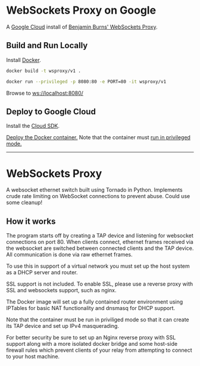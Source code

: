 # WebSockets Proxy on Google

A [Google Cloud](https://cloud.google.com) install of [Benjamin Burns' WebSockets Proxy](https://github.com/benjamincburns/websockproxy).

<!-- @todo: Do an automated deploy to Google:

[![Run on Google Cloud](https://deploy.cloud.run/button.svg)](https://deploy.cloud.run/)-->

## Build and Run Locally

Install [Docker](https://docs.docker.com).

```bash
docker build -t wsproxy/v1 .
```

```bash
docker run --privileged -p 8080:80 -e PORT=80 -it wsproxy/v1
```

Browse to [ws://localhost:8080/](ws://localhost:8080/)

## Deploy to Google Cloud

Install the [Cloud SDK](https://cloud.google.com/sdk/docs/quickstart).

[Deploy the Docker container.](https://cloud.google.com/compute/docs/containers/deploying-containers) Note that the container must [run in privileged mode.](https://cloud.google.com/compute/docs/containers/configuring-options-to-run-containers#running_a_container_in_privileged_mode)

***

# WebSockets Proxy

A websocket ethernet switch built using Tornado in Python. Implements crude rate limiting on WebSocket connections to prevent abuse. Could use some cleanup!

## How it works

The program starts off by creating a TAP device and listening
for websocket connections on port 80. When clients connect, ethernet frames
received via the websocket are switched between connected clients and the TAP
device. All communication is done via raw ethernet frames.

To use this in support of a virtual network you must set up the host system as
a DHCP server and router.

SSL support is not included. To enable SSL, please use a reverse proxy with SSL
and websockets support, such as nginx.

The Docker image will set up a fully contained router environment using IPTables for basic NAT functionality and dnsmasq for DHCP support.

Note that the container must be run in priviliged mode so that it can create
its TAP device and set up IPv4 masquerading.

For better security be sure to set up an Nginx reverse proxy with SSL support
along with a more isolated docker bridge and some host-side firewall rules
which prevent clients of your relay from attempting to connect to your host
machine.
